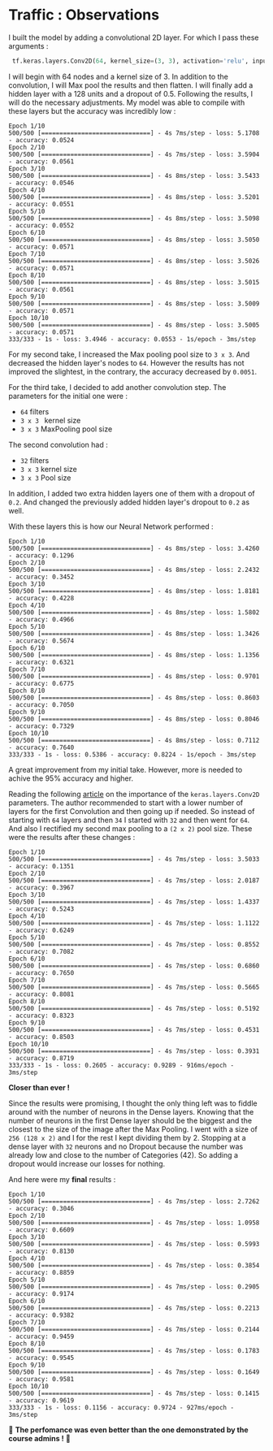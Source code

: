 # Traffic : Observations

I built the model by adding a convolutional 2D layer. For which I pass these arguments :
```py
 tf.keras.layers.Conv2D(64, kernel_size=(3, 3), activation='relu', input_shape=(IMG_WIDTH, IMG_HEIGHT, 3))
```
I will begin with 64 nodes and a kernel size of 3.
In addition to the convolution, I will Max pool the results and then flatten.
I will finally add a hidden layer with a 128 units and a dropout of 0.5. Following the results, I will do the necessary adjustments.
My model was able to compile with these layers but the accuracy was incredibly low :
```
Epoch 1/10
500/500 [==============================] - 4s 7ms/step - loss: 5.1708 - accuracy: 0.0524   
Epoch 2/10
500/500 [==============================] - 4s 7ms/step - loss: 3.5904 - accuracy: 0.0561
Epoch 3/10
500/500 [==============================] - 4s 8ms/step - loss: 3.5433 - accuracy: 0.0546
Epoch 4/10
500/500 [==============================] - 4s 8ms/step - loss: 3.5201 - accuracy: 0.0551
Epoch 5/10
500/500 [==============================] - 4s 8ms/step - loss: 3.5098 - accuracy: 0.0552
Epoch 6/10
500/500 [==============================] - 4s 8ms/step - loss: 3.5050 - accuracy: 0.0571
Epoch 7/10
500/500 [==============================] - 4s 8ms/step - loss: 3.5026 - accuracy: 0.0571
Epoch 8/10
500/500 [==============================] - 4s 8ms/step - loss: 3.5015 - accuracy: 0.0561
Epoch 9/10
500/500 [==============================] - 4s 8ms/step - loss: 3.5009 - accuracy: 0.0571
Epoch 10/10
500/500 [==============================] - 4s 8ms/step - loss: 3.5005 - accuracy: 0.0571
333/333 - 1s - loss: 3.4946 - accuracy: 0.0553 - 1s/epoch - 3ms/step
```

For my second take, I increased the Max pooling pool size to `3 x 3`. And decreased the hidden layer's nodes to `64`.
However the results has not improved the slightest, in the contrary, the accuracy decreased by `0.0051`.

For the third take, I decided to add another convolution step. The parameters for the initial one were :
- `64` filters
- `3 x 3 ` kernel size
- `3 x 3` MaxPooling pool size

The second convolution had :
- `32` filters
- `3 x 3` kernel size
- `3 x 3` Pool size

In addition, I added two extra hidden layers one of them with a dropout of `0.2`. And changed the previously added hidden layer's dropout to `0.2` as well.

With these layers this is how our Neural Network performed :
```
Epoch 1/10
500/500 [==============================] - 4s 8ms/step - loss: 3.4260 - accuracy: 0.1296
Epoch 2/10
500/500 [==============================] - 4s 8ms/step - loss: 2.2432 - accuracy: 0.3452
Epoch 3/10
500/500 [==============================] - 4s 8ms/step - loss: 1.8181 - accuracy: 0.4228
Epoch 4/10
500/500 [==============================] - 4s 8ms/step - loss: 1.5802 - accuracy: 0.4966
Epoch 5/10
500/500 [==============================] - 4s 8ms/step - loss: 1.3426 - accuracy: 0.5674
Epoch 6/10
500/500 [==============================] - 4s 8ms/step - loss: 1.1356 - accuracy: 0.6321
Epoch 7/10
500/500 [==============================] - 4s 8ms/step - loss: 0.9701 - accuracy: 0.6775
Epoch 8/10
500/500 [==============================] - 4s 8ms/step - loss: 0.8603 - accuracy: 0.7050
Epoch 9/10
500/500 [==============================] - 4s 8ms/step - loss: 0.8046 - accuracy: 0.7329
Epoch 10/10
500/500 [==============================] - 4s 8ms/step - loss: 0.7112 - accuracy: 0.7640
333/333 - 1s - loss: 0.5386 - accuracy: 0.8224 - 1s/epoch - 3ms/step
```

A great improvement from my initial take. However, more is needed to achive the 95% accuracy and higher.

Reading the following [article](https://pyimagesearch.com/2018/12/31/keras-conv2d-and-convolutional-layers/) on the importance of the `keras.layers.Conv2D` parameters. The author recommended to start with a lower number of layers for the first Convolution and then going up if needed. So instead of starting with `64` layers and then `34` I started with `32` and then went for `64`. And also I rectified my second max pooling to a `(2 x 2)` pool size. These were the results after these changes :

```
Epoch 1/10
500/500 [==============================] - 4s 7ms/step - loss: 3.5033 - accuracy: 0.1351   
Epoch 2/10
500/500 [==============================] - 4s 7ms/step - loss: 2.0187 - accuracy: 0.3967
Epoch 3/10
500/500 [==============================] - 4s 7ms/step - loss: 1.4337 - accuracy: 0.5243
Epoch 4/10
500/500 [==============================] - 4s 7ms/step - loss: 1.1122 - accuracy: 0.6249
Epoch 5/10
500/500 [==============================] - 4s 7ms/step - loss: 0.8552 - accuracy: 0.7082
Epoch 6/10
500/500 [==============================] - 4s 7ms/step - loss: 0.6860 - accuracy: 0.7650
Epoch 7/10
500/500 [==============================] - 4s 7ms/step - loss: 0.5665 - accuracy: 0.8081
Epoch 8/10
500/500 [==============================] - 4s 7ms/step - loss: 0.5192 - accuracy: 0.8323
Epoch 9/10
500/500 [==============================] - 4s 7ms/step - loss: 0.4531 - accuracy: 0.8503
Epoch 10/10
500/500 [==============================] - 4s 7ms/step - loss: 0.3931 - accuracy: 0.8719
333/333 - 1s - loss: 0.2605 - accuracy: 0.9289 - 916ms/epoch - 3ms/step
```

**Closer than ever !**

Since the results were promising, I thought the only thing left was to fiddle around with the number of neurons in the Dense layers.
Knowing that the number of neurons in the first Dense layer should be the biggest and the closest to the size of the image after the Max Pooling. I went with a size of `256 (128 x 2)` and I for the rest I kept dividing them by 2. Stopping at a dense layer with `32` neurons and no Dropout because the number was already low and close to the number of Categories (42). So adding a dropout would increase our losses for nothing.

And here were my **final** results :
```
Epoch 1/10
500/500 [==============================] - 4s 7ms/step - loss: 2.7262 - accuracy: 0.3046
Epoch 2/10
500/500 [==============================] - 4s 7ms/step - loss: 1.0958 - accuracy: 0.6609
Epoch 3/10
500/500 [==============================] - 4s 7ms/step - loss: 0.5993 - accuracy: 0.8130
Epoch 4/10
500/500 [==============================] - 4s 7ms/step - loss: 0.3854 - accuracy: 0.8859
Epoch 5/10
500/500 [==============================] - 4s 7ms/step - loss: 0.2905 - accuracy: 0.9174
Epoch 6/10
500/500 [==============================] - 4s 7ms/step - loss: 0.2213 - accuracy: 0.9382
Epoch 7/10
500/500 [==============================] - 4s 7ms/step - loss: 0.2144 - accuracy: 0.9459
Epoch 8/10
500/500 [==============================] - 4s 7ms/step - loss: 0.1783 - accuracy: 0.9545
Epoch 9/10
500/500 [==============================] - 4s 7ms/step - loss: 0.1649 - accuracy: 0.9581
Epoch 10/10
500/500 [==============================] - 4s 7ms/step - loss: 0.1415 - accuracy: 0.9619
333/333 - 1s - loss: 0.1156 - accuracy: 0.9724 - 927ms/epoch - 3ms/step
```

🎉 **The perfomance was even better than the one demonstrated by the course admins !** 🎉
